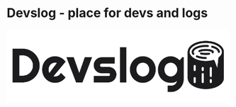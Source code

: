# Devslog - place for devs and logs
![Devslog. Place for devs and logs!](https://github.com/Matheview/Devlogs_app/blob/master/DesktopApp/src/imgs/logo.png?raw=true)

